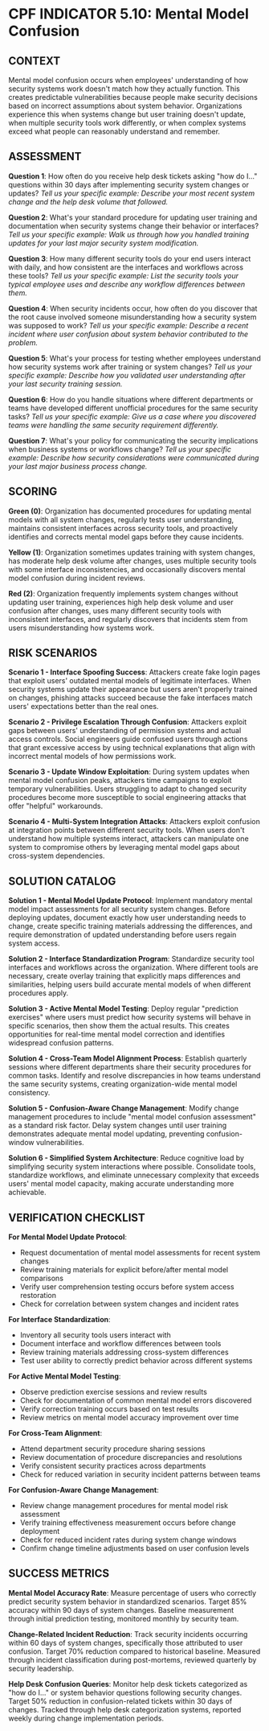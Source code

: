 # CPF INDICATOR 5.10: Mental Model Confusion

## CONTEXT

Mental model confusion occurs when employees' understanding of how security systems work doesn't match how they actually function. This creates predictable vulnerabilities because people make security decisions based on incorrect assumptions about system behavior. Organizations experience this when systems change but user training doesn't update, when multiple security tools work differently, or when complex systems exceed what people can reasonably understand and remember.

## ASSESSMENT

**Question 1**: How often do you receive help desk tickets asking "how do I..." questions within 30 days after implementing security system changes or updates?
*Tell us your specific example: Describe your most recent system change and the help desk volume that followed.*

**Question 2**: What's your standard procedure for updating user training and documentation when security systems change their behavior or interfaces?
*Tell us your specific example: Walk us through how you handled training updates for your last major security system modification.*

**Question 3**: How many different security tools do your end users interact with daily, and how consistent are the interfaces and workflows across these tools?
*Tell us your specific example: List the security tools your typical employee uses and describe any workflow differences between them.*

**Question 4**: When security incidents occur, how often do you discover that the root cause involved someone misunderstanding how a security system was supposed to work?
*Tell us your specific example: Describe a recent incident where user confusion about system behavior contributed to the problem.*

**Question 5**: What's your process for testing whether employees understand how security systems work after training or system changes?
*Tell us your specific example: Describe how you validated user understanding after your last security training session.*

**Question 6**: How do you handle situations where different departments or teams have developed different unofficial procedures for the same security tasks?
*Tell us your specific example: Give us a case where you discovered teams were handling the same security requirement differently.*

**Question 7**: What's your policy for communicating the security implications when business systems or workflows change?
*Tell us your specific example: Describe how security considerations were communicated during your last major business process change.*

## SCORING

**Green (0)**: Organization has documented procedures for updating mental models with all system changes, regularly tests user understanding, maintains consistent interfaces across security tools, and proactively identifies and corrects mental model gaps before they cause incidents.

**Yellow (1)**: Organization sometimes updates training with system changes, has moderate help desk volume after changes, uses multiple security tools with some interface inconsistencies, and occasionally discovers mental model confusion during incident reviews.

**Red (2)**: Organization frequently implements system changes without updating user training, experiences high help desk volume and user confusion after changes, uses many different security tools with inconsistent interfaces, and regularly discovers that incidents stem from users misunderstanding how systems work.

## RISK SCENARIOS

**Scenario 1 - Interface Spoofing Success**: Attackers create fake login pages that exploit users' outdated mental models of legitimate interfaces. When security systems update their appearance but users aren't properly trained on changes, phishing attacks succeed because the fake interfaces match users' expectations better than the real ones.

**Scenario 2 - Privilege Escalation Through Confusion**: Attackers exploit gaps between users' understanding of permission systems and actual access controls. Social engineers guide confused users through actions that grant excessive access by using technical explanations that align with incorrect mental models of how permissions work.

**Scenario 3 - Update Window Exploitation**: During system updates when mental model confusion peaks, attackers time campaigns to exploit temporary vulnerabilities. Users struggling to adapt to changed security procedures become more susceptible to social engineering attacks that offer "helpful" workarounds.

**Scenario 4 - Multi-System Integration Attacks**: Attackers exploit confusion at integration points between different security tools. When users don't understand how multiple systems interact, attackers can manipulate one system to compromise others by leveraging mental model gaps about cross-system dependencies.

## SOLUTION CATALOG

**Solution 1 - Mental Model Update Protocol**: Implement mandatory mental model impact assessments for all security system changes. Before deploying updates, document exactly how user understanding needs to change, create specific training materials addressing the differences, and require demonstration of updated understanding before users regain system access.

**Solution 2 - Interface Standardization Program**: Standardize security tool interfaces and workflows across the organization. Where different tools are necessary, create overlay training that explicitly maps differences and similarities, helping users build accurate mental models of when different procedures apply.

**Solution 3 - Active Mental Model Testing**: Deploy regular "prediction exercises" where users must predict how security systems will behave in specific scenarios, then show them the actual results. This creates opportunities for real-time mental model correction and identifies widespread confusion patterns.

**Solution 4 - Cross-Team Model Alignment Process**: Establish quarterly sessions where different departments share their security procedures for common tasks. Identify and resolve discrepancies in how teams understand the same security systems, creating organization-wide mental model consistency.

**Solution 5 - Confusion-Aware Change Management**: Modify change management procedures to include "mental model confusion assessment" as a standard risk factor. Delay system changes until user training demonstrates adequate mental model updating, preventing confusion-window vulnerabilities.

**Solution 6 - Simplified System Architecture**: Reduce cognitive load by simplifying security system interactions where possible. Consolidate tools, standardize workflows, and eliminate unnecessary complexity that exceeds users' mental model capacity, making accurate understanding more achievable.

## VERIFICATION CHECKLIST

**For Mental Model Update Protocol**:
- Request documentation of mental model assessments for recent system changes
- Review training materials for explicit before/after mental model comparisons
- Verify user comprehension testing occurs before system access restoration
- Check for correlation between system changes and incident rates

**For Interface Standardization**:
- Inventory all security tools users interact with
- Document interface and workflow differences between tools
- Review training materials addressing cross-system differences
- Test user ability to correctly predict behavior across different systems

**For Active Mental Model Testing**:
- Observe prediction exercise sessions and review results
- Check for documentation of common mental model errors discovered
- Verify correction training occurs based on test results
- Review metrics on mental model accuracy improvement over time

**For Cross-Team Alignment**:
- Attend department security procedure sharing sessions
- Review documentation of procedure discrepancies and resolutions
- Verify consistent security practices across departments
- Check for reduced variation in security incident patterns between teams

**For Confusion-Aware Change Management**:
- Review change management procedures for mental model risk assessment
- Verify training effectiveness measurement occurs before change deployment
- Check for reduced incident rates during system change windows
- Confirm change timeline adjustments based on user confusion levels

## SUCCESS METRICS

**Mental Model Accuracy Rate**: Measure percentage of users who correctly predict security system behavior in standardized scenarios. Target 85% accuracy within 90 days of system changes. Baseline measurement through initial prediction testing, monitored monthly by security team.

**Change-Related Incident Reduction**: Track security incidents occurring within 60 days of system changes, specifically those attributed to user confusion. Target 70% reduction compared to historical baseline. Measured through incident classification during post-mortems, reviewed quarterly by security leadership.

**Help Desk Confusion Queries**: Monitor help desk tickets categorized as "how do I..." or system behavior questions following security changes. Target 50% reduction in confusion-related tickets within 30 days of changes. Tracked through help desk categorization systems, reported weekly during change implementation periods.